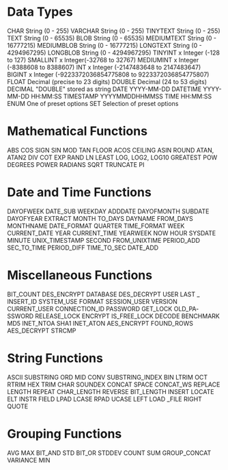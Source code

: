 # Data Types

CHAR String       (0 - 255)
VARCHAR String    (0 - 255)
TINYTEXT String   (0 - 255)
TEXT String       (0 - 65535) 
BLOB String       (0 - 65535)
MEDIUMTEXT String (0 - 16777215)
MEDIUMBLOB String (0 - 16777215)
LONGTEXT String   (0 - 4294967295)
LONGBLOB String   (0 - 4294967295)
TINYINT x Integer (-128 to 127)
SMALLINT x Integer(-32768 to 32767)
MEDIUMINT x Integer (-8388608 to 8388607)
INT x Integer     (-2147­483648 to 214748­3647)
BIGINT x Integer  (-9223­372­036­854­775808 to 922337­203­685­477­5807)
FLOAT Decimal     (precise to 23 digits)
DOUBLE Decimal    (24 to 53 digits)
DECIMAL "DOUBLE" stored as string
DATE              YYYY-MM-DD
DATETIME          YYYY-MM-DD HH:MM:SS
TIMESTAMP         YYYYMMDDHHMMSS
TIME              HH:MM:SS
ENUM              One of preset options
SET               Selection of preset options

# Mathematical Functions

ABS     COS
SIGN    SIN
MOD     TAN
FLOOR   ACOS
CEILING ASIN
ROUND   ATAN, ATAN2
DIV     COT
EXP     RAND
LN      LEAST 
LOG, LOG2, LOG10 GREATEST 
POW     DEGREES 
POWER   RADIANS 
SQRT    TRUNCATE
PI

# Date and Time Functions

DAYOFWEEK DATE_SUB
WEEKDAY ADDDATE
DAYOFMONTH SUBDATE
DAYOFYEAR EXTRACT 
MONTH TO_DAYS
DAYNAME FROM_DAYS
MONTHNAME DATE_FORMAT
QUARTER TIME_FORMAT
WEEK CURRENT_DATE
YEAR CURRENT_TIME
YEARWEEK NOW
HOUR SYSDATE
MINUTE UNIX_TIMESTAMP
SECOND FROM_UNIXTIME
PERIOD_ADD SEC_TO_TIME
PERIOD_DIFF TIME_TO_SEC
DATE_ADD

# Miscellaneous Functions

BIT_COUNT    DES_ENCRYPT
DATABASE     DES_DECRYPT
USER LAST  _ INSERT_ID
SYSTEM_USE   FORMAT
SESSION_USER VERSION
CURRENT_USER CONNECTION_ID
PASSWORD     GET_LOCK
OLD_PA­SSWORD RELEASE_LOCK
ENCRYPT      IS_FREE_LOCK
DECODE       BENCHMARK
MD5          INET_NTOA
SHA1         INET_ATON
AES_ENCRYPT  FOUND_ROWS
AES_DECRYPT  STRCMP

# String Functions

ASCII       SUBSTRING
ORD         MID
CONV        SUBSTRING_INDEX
BIN         LTRIM
OCT         RTRIM
HEX         TRIM
CHAR        SOUNDEX
CONCAT      SPACE
CONCAT_WS   REPLACE
LENGTH      REPEAT
CHAR_LENGTH REVERSE
BIT_LENGTH  INSERT
LOCATE      ELT
INSTR       FIELD
LPAD        LCASE
RPAD        UCASE
LEFT LOAD  _FILE
RIGHT       QUOTE

# Grouping Functions

AVG           MAX
BIT_AND       STD
BIT_OR        STDDEV
COUNT         SUM
GROUP_CONCAT  VARIANCE
MIN
